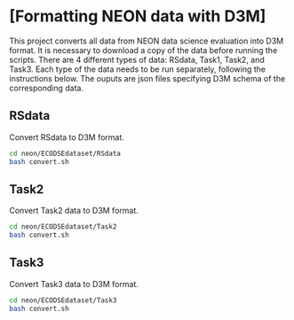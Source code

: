 # [Formatting NEON data with D3M]
This project converts all data from NEON data science evaluation into D3M format.
It is necessary to download a copy of the data before running the scripts.
There are 4 different types of data: RSdata, Task1, Task2, and Task3.
Each type of the data needs to be run separately, following the instructions below.
The ouputs are json files specifying D3M schema of the corresponding data.

## RSdata
Convert RSdata to D3M format.
```bash
cd neon/ECODSEdataset/RSdata
bash convert.sh
```

## Task2
Convert Task2 data to D3M format.
```bash
cd neon/ECODSEdataset/Task2
bash convert.sh
```

## Task3
Convert Task3 data to D3M format.
```bash
cd neon/ECODSEdataset/Task3
bash convert.sh
```

